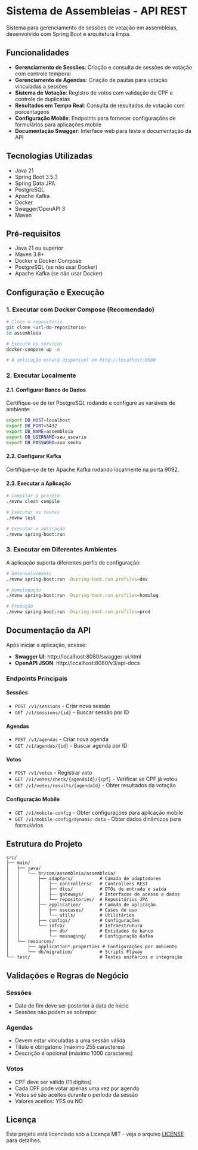 # Sistema de Assembleias - API REST

Sistema para gerenciamento de sessões de votação em assembleias, desenvolvido com Spring Boot e arquitetura limpa.

## Funcionalidades

- **Gerenciamento de Sessões**: Criação e consulta de sessões de votação com controle temporal
- **Gerenciamento de Agendas**: Criação de pautas para votação vinculadas a sessões
- **Sistema de Votação**: Registro de votos com validação de CPF e controle de duplicatas
- **Resultados em Tempo Real**: Consulta de resultados de votação com porcentagens
- **Configuração Mobile**: Endpoints para fornecer configurações de formulários para aplicações mobile
- **Documentação Swagger**: Interface web para teste e documentação da API

## Tecnologias Utilizadas

- Java 21
- Spring Boot 3.5.3
- Spring Data JPA
- PostgreSQL
- Apache Kafka
- Docker
- Swagger/OpenAPI 3
- Maven

## Pré-requisitos

- Java 21 ou superior
- Maven 3.8+
- Docker e Docker Compose
- PostgreSQL (se não usar Docker)
- Apache Kafka (se não usar Docker)

## Configuração e Execução

### 1. Executar com Docker Compose (Recomendado)

```bash
# Clone o repositório
git clone <url-do-repositorio>
cd assembleia

# Execute os serviços
docker-compose up -d

# A aplicação estará disponível em http://localhost:8080
```

### 2. Executar Localmente

#### 2.1. Configurar Banco de Dados

Certifique-se de ter PostgreSQL rodando e configure as variáveis de ambiente:

```bash
export DB_HOST=localhost
export DB_PORT=5432
export DB_NAME=assembleia
export DB_USERNAME=seu_usuario
export DB_PASSWORD=sua_senha
```

#### 2.2. Configurar Kafka

Certifique-se de ter Apache Kafka rodando localmente na porta 9092.

#### 2.3. Executar a Aplicação

```bash
# Compilar o projeto
./mvnw clean compile

# Executar os testes
./mvnw test

# Executar a aplicação
./mvnw spring-boot:run
```

### 3. Executar em Diferentes Ambientes

A aplicação suporta diferentes perfis de configuração:

```bash
# Desenvolvimento
./mvnw spring-boot:run -Dspring-boot.run.profiles=dev

# Homologação
./mvnw spring-boot:run -Dspring-boot.run.profiles=homolog

# Produção
./mvnw spring-boot:run -Dspring-boot.run.profiles=prod
```

## Documentação da API

Após iniciar a aplicação, acesse:

- **Swagger UI**: http://localhost:8080/swagger-ui.html
- **OpenAPI JSON**: http://localhost:8080/v3/api-docs

### Endpoints Principais

#### Sessões
- `POST /v1/sessions` - Criar nova sessão
- `GET /v1/sessions/{id}` - Buscar sessão por ID

#### Agendas
- `POST /v1/agendas` - Criar nova agenda
- `GET /v1/agendas/{id}` - Buscar agenda por ID

#### Votos
- `POST /v1/votes` - Registrar voto
- `GET /v1/votes/check/{agendaId}/{cpf}` - Verificar se CPF já votou
- `GET /v1/votes/results/{agendaId}` - Obter resultados da votação

#### Configuração Mobile
- `GET /v1/mobile-config` - Obter configurações para aplicação mobile
- `GET /v1/mobile-config/dynamic-data` - Obter dados dinâmicos para formulários

## Estrutura do Projeto

```
src/
├── main/
│   ├── java/
│   │   └── br/com/assembleia/assembleia/
│   │       ├── adapters/          # Camada de adaptadores
│   │       │   ├── controllers/   # Controllers REST
│   │       │   ├── dtos/          # DTOs de entrada e saída
│   │       │   ├── gateways/      # Interfaces de acesso a dados
│   │       │   └── repositories/  # Repositórios JPA
│   │       ├── application/       # Camada de aplicação
│   │       │   ├── usecases/      # Casos de uso
│   │       │   └── utils/         # Utilitários
│   │       ├── configs/           # Configurações
│   │       └── infra/             # Infraestrutura
│   │           ├── db/            # Entidades de banco
│   │           └── messaging/     # Configuração Kafka
│   └── resources/
│       ├── application*.properties # Configurações por ambiente
│       └── db/migration/          # Scripts Flyway
└── test/                          # Testes unitários e integração
```

## Validações e Regras de Negócio

### Sessões
- Data de fim deve ser posterior à data de início
- Sessões não podem se sobrepor

### Agendas
- Devem estar vinculadas a uma sessão válida
- Título é obrigatório (máximo 255 caracteres)
- Descrição é opcional (máximo 1000 caracteres)

### Votos
- CPF deve ser válido (11 dígitos)
- Cada CPF pode votar apenas uma vez por agenda
- Votos só são aceitos durante o período da sessão
- Valores aceitos: YES ou NO

## Licença

Este projeto está licenciado sob a Licença MIT - veja o arquivo [LICENSE](LICENSE) para detalhes.

